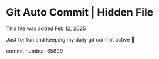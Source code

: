 # Git Auto Commit | Hidden File

This file was added Feb 12, 2025

Just for fun and keeping my daily git commit active 🤪

commit number: 65899
